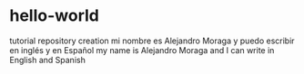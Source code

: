 # hello-world
tutorial repository creation
mi nombre es Alejandro Moraga y puedo escribir en inglés y en Español
my name is Alejandro Moraga and I can write in English and Spanish
